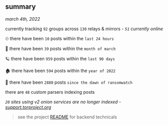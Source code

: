 
## summary
_march 4th, 2022_

currently tracking `92` groups across `130` relays & mirrors - _`51` currently online_

⏲ there have been `10` posts within the `last 24 hours`

🦈 there have been `39` posts within the `month of march`

🪐 there have been `959` posts within the `last 90 days`

🏚 there have been `594` posts within the `year of 2022`

🦕 there have been `2880` posts `since the dawn of ransomwatch`

there are `48` custom parsers indexing posts

_`20` sites using v2 onion services are no longer indexed - [support.torproject.org](https://support.torproject.org/onionservices/v2-deprecation/)_

> see the project [README](https://github.com/thetanz/ransomwatch#ransomwatch--) for backend technicals
